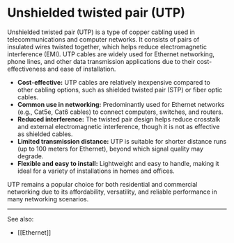 
# Unshielded twisted pair (UTP)

Unshielded twisted pair (UTP) is a type of copper cabling used in telecommunications and computer networks. It consists of pairs of insulated wires twisted together, which helps reduce electromagnetic interference (EMI). UTP cables are widely used for Ethernet networking, phone lines, and other data transmission applications due to their cost-effectiveness and ease of installation.

- **Cost-effective:** UTP cables are relatively inexpensive compared to other cabling options, such as shielded twisted pair (STP) or fiber optic cables.
- **Common use in networking:** Predominantly used for Ethernet networks (e.g., Cat5e, Cat6 cables) to connect computers, switches, and routers.
- **Reduced interference:** The twisted pair design helps reduce crosstalk and external electromagnetic interference, though it is not as effective as shielded cables.
- **Limited transmission distance:** UTP is suitable for shorter distance runs (up to 100 meters for Ethernet), beyond which signal quality may degrade.
- **Flexible and easy to install:** Lightweight and easy to handle, making it ideal for a variety of installations in homes and offices.

UTP remains a popular choice for both residential and commercial networking due to its affordability, versatility, and reliable performance in many networking scenarios.

---

See also:

- [[Ethernet]]